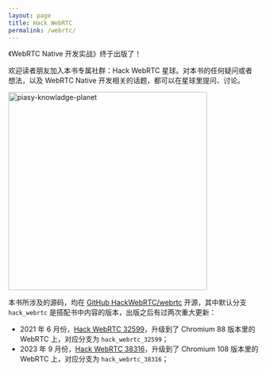 ```yaml
---
layout: page
title: Hack WebRTC
permalink: /webrtc/
---
```


《WebRTC Native 开发实战》终于出版了！

欢迎读者朋友加入本书专属社群：Hack WebRTC 星球。对本书的任何疑问或者想法，以及 WebRTC Native 开发相关的话题，都可以在星球里提问、讨论。

<img src="https://imgs.piasy.com/2023-09-23-piasy-knowledge-planet.JPG" alt="piasy-knowladge-planet" style="height:400px">

本书所涉及的源码，均在 [GitHub HackWebRTC/webrtc](https://github.com/HackWebRTC/webrtc) 开源，其中默认分支 `hack_webrtc` 是搭配书中内容的版本，出版之后有过两次重大更新：

+ 2021 年 6 月份，[Hack WebRTC 32599](/2021/06/21/Hack-WebRTC-32599/index.html)，升级到了 Chromium 88 版本里的 WebRTC 上，对应分支为 `hack_webrtc_32599`；
+ 2023 年 9 月份，[Hack WebRTC 38316](/2023/09/23/Hack-WebRTC-38316/index.html)，升级到了 Chromium 108 版本里的 WebRTC 上，对应分支为 `hack_webrtc_38316`；
